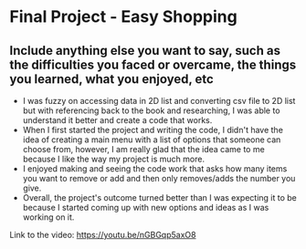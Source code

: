 # Final Project - Easy Shopping

## Include anything else you want to say, such as the difficulties you faced or overcame, the things you learned, what you enjoyed, etc
- I was fuzzy on accessing data in 2D list and converting csv file to 2D list but with referencing back to the book and researching, I was able to understand it better and create a code that works.
- When I first started the project and writing the code, I didn't have the idea of creating a main menu with a list of options that someone can choose from, however, I am really glad that the idea came to me because I like the way my project is much more. 
- I enjoyed making and seeing the code work that asks how many items you want to remove or add and then only removes/adds the number you give. 
- Overall, the project's outcome turned better than I was expecting it to be because I started coming up with new options and ideas as I was working on it. 


Link to the video: https://youtu.be/nGBGqp5axO8  

